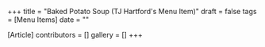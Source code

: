 +++
title = "Baked Potato Soup (TJ Hartford's Menu Item)"
draft = false
tags = [Menu Items]
date = ""

[Article]
contributors = []
gallery = []
+++